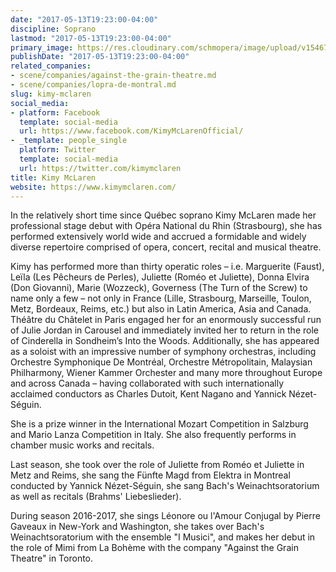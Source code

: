 ```yaml
---
date: "2017-05-13T19:23:00-04:00"
discipline: Soprano
lastmod: "2017-05-13T19:23:00-04:00"
primary_image: https://res.cloudinary.com/schmopera/image/upload/v1546747052/media/2019/01/KimyMcLaren.jpg
publishDate: "2017-05-13T19:23:00-04:00"
related_companies:
- scene/companies/against-the-grain-theatre.md
- scene/companies/lopra-de-montral.md
slug: kimy-mclaren
social_media:
- platform: Facebook
  template: social-media
  url: https://www.facebook.com/KimyMcLarenOfficial/
- _template: people_single
  platform: Twitter
  template: social-media
  url: https://twitter.com/kimymclaren
title: Kimy McLaren
website: https://www.kimymclaren.com/
---
```

In the relatively short time since Québec soprano Kimy McLaren made her professional stage debut with Opéra National du Rhin (Strasbourg), she has performed extensively world wide and accrued a formidable and widely diverse repertoire comprised of opera, concert, recital and musical theatre.

Kimy has performed more than thirty operatic roles – i.e. Marguerite (Faust), Leïla (Les Pêcheurs de Perles), Juliette (Roméo et Juliette), Donna Elvira (Don Giovanni), Marie (Wozzeck), Governess (The Turn of the Screw) to name only a few – not only in France (Lille, Strasbourg, Marseille, Toulon, Metz, Bordeaux, Reims, etc.) but also in Latin America, Asia and Canada. Théâtre du Châtelet in Paris engaged her for an enormously successful run of Julie Jordan in Carousel and immediately invited her to return in the role of Cinderella in Sondheim’s Into the Woods. Additionally, she has appeared as a soloist with an impressive number of symphony orchestras, including Orchestre Symphonique De Montréal, Orchestre Métropolitain, Malaysian Philharmony, Wiener Kammer Orchester and many more throughout Europe and across Canada – having collaborated with such internationally acclaimed conductors as Charles Dutoit, Kent Nagano and Yannick Nézet-Séguin.

She is a prize winner in the International Mozart Competition in Salzburg and Mario Lanza Competition in Italy. She also frequently performs in chamber music works and recitals. 
 
Last season, she took over the role of Juliette from Roméo et Juliette in Metz and Reims, she sang the Fünfte Magd from Elektra in Montreal conducted by Yannick Nézet-Séguin, she sang Bach's Weinachtsoratorium as well as recitals (Brahms' Liebeslieder).
 
During season 2016-2017, she sings Léonore ou l'Amour Conjugal by Pierre Gaveaux in New-York and Washington, she takes over Bach's Weinachtsoratorium with the ensemble "I Musici", and makes her debut in the role of Mimi from La Bohème with the company "Against the Grain Theatre" in Toronto.